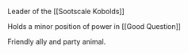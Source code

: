 Leader of the [[Sootscale Kobolds]]

Holds a minor position of power in [[Good Question]] 

Friendly ally and party animal.